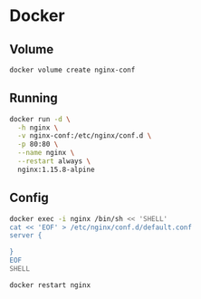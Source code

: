 # Docker

## Volume

```sh
docker volume create nginx-conf
```

## Running

```sh
docker run -d \
  -h nginx \
  -v nginx-conf:/etc/nginx/conf.d \
  -p 80:80 \
  --name nginx \
  --restart always \
  nginx:1.15.8-alpine
```

## Config

```sh
docker exec -i nginx /bin/sh << 'SHELL'
cat << 'EOF' > /etc/nginx/conf.d/default.conf
server {

}
EOF
SHELL
```

```sh
docker restart nginx
```
